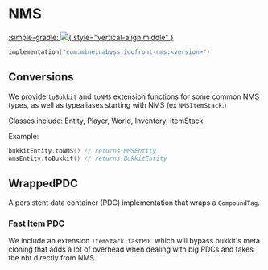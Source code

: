 # NMS

[:simple-gradle: ![](https://img.shields.io/maven-metadata/v?label=idofront-nms&metadataUrl=https://repo.mineinabyss.com/releases/com/mineinabyss/idofront-nms/maven-metadata.xml){ style="vertical-align:middle" }](https://repo.mineinabyss.com/#/releases/com/mineinabyss/idofront-nms)


```kotlin
implementation("com.mineinabyss:idofront-nms:<version>")
```

## Conversions

We provide `toBukkit` and `toNMS` extension functions for some common NMS types, as well as typealiases starting with NMS (ex `NMSItemStack`.)

Classes include: Entity, Player, World, Inventory, ItemStack

Example:
```kotlin
bukkitEntity.toNMS() // returns NMSEntity
nmsEntity.toBukkit() // returns BukkitEntity
```

## WrappedPDC

A persistent data container (PDC) implementation that wraps a `CompoundTag`.

### Fast Item PDC

We include an extension `ItemStack.fastPDC` which will bypass bukkit's meta cloning that adds a lot of overhead when dealing with big PDCs and takes the nbt directly from NMS.
